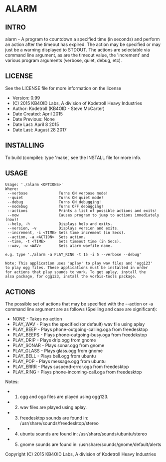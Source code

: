 ALARM
=====

INTRO
-----
alarm - A program to countdown a specified time (in seconds) and perform an 
action after the timeout has expired. The action may be specified or may just 
be a warning displayed to STDOUT. The actions are selectable via command line 
argument, as are the timeout value, the 'increment' and various program 
arguments (verbose, quiet, debug, etc).

LICENSE
-------
See the LICENSE file for more information on the license


* Version: 0.99
* (C) 2015 KB4OID Labs, A division of Kodetroll Heavy Industries
* Author: Kodetroll (KB4OID - Steve McCarter)
* Date Created: April 2015
* Date Previous: None
* Date Last: April 8 2015
* Date Last: August 28 2017

INSTALLING
----------
To build (compile): type 'make', see the INSTALL file for more info.

USAGE
-----
```
Usage: './alarm <OPTIONS>'
Where:
 --verbose              Turns ON verbose mode!
 --quiet                Turns ON quiet mode!
 --debug                Turns ON debugging!
 --nodebug              Turns OFF debugging!
 --actions              Prints a list of possible actions and exits!
 --now                  Causes program to jump to actions immediately (now)! 
 --help, -h             Displays help and exits.
 --version, -v          Displays version and exits.
 --increment, -i <TIME> Sets time increment (in Secs).
 --action, -a <ACTION>  Sets action.
 --time, -t <TIME>      Sets timeout time (in Secs).
 --wav, -w <WAV>        Sets alarm wavfile name.

e.g. type './alarm -a PLAY_RING -t 15 -i 5 --verbose --debug'
```

    Note: This application uses 'aplay' to play wav files and 'ogg123' 
    to play ogg files. These applications must be installed in order 
    for actions that play sounds to work. To get aplay, install the 
    alsa package, for ogg123, install the vorbis-tools package.

ACTIONS
-------
The possible set of actions that may be specified with the --action or -a
command line argument are as follows (Spelling and case are significant):

* NONE - Takes no action
* PLAY_WAV   - Plays the specified (or default) wav file using aplay
* PLAY_BEEP  - Plays phone-outgoing-calling.oga from freedesktop
* PLAY_BEEPS - Plays phone-outgoing-busy.oga from freedekstop
* PLAY_DRIP  - Plays drip.ogg from gnome
* PLAY_SONAR - Plays sonar.ogg from gnome
* PLAY_GLASS - Plays glass.ogg from gnome
* PLAY_BELL  - Plays bell.ogg from ubuntu
* PLAY_POP   - Plays message.ogg from ubuntu
* PLAY_ERRR  - Plays suspend-error.oga from freedesktop
* PLAY_RING  - Plays phone-incoming-call.oga from freedesktop


Notes: 
 * 1) ogg and oga files are played using ogg123. 
 * 2) wav files are played using aplay.
 * 3) freedesktop sounds are found in: /usr/share/sounds/freedesktop/stereo
 * 4) ubuntu sounds are found in: /usr/share/sounds/ubuntu/stereo
 * 5) gnome sounds are found in: /usr/share/sounds/gnome/default/alerts

  Copyright (C) 2015 KB4OID Labs, A division of Kodetroll Heavy Industries
